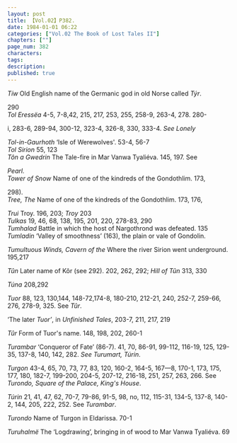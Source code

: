```yaml
---
layout: post
title: 【Vol.02】P382.
date: 1984-01-01 06:22
categories: ["Vol.02 The Book of Lost Tales II"]
chapters: [""]
page_num: 382
characters: 
tags: 
description: 
published: true
---
```


<p style="text-indent: 0;">
<I>Tíw</I> Old English name of the Germanic god in old Norse called <I>Týr</I>.
</p>

290<BR><I>Tol Eressëa</I> 4-5, 7-8,42, 215, 217, 253, 255, 258-9, 263-4, 278. 280-

i, 283-6, 289-94, 300-12, 323-4, 326-8, 330, 333-4. <I>See Lonely</I>

<I>Tol-in-Gaurhoth</I> ‘Isle of Werewolves'. 53-4, 56-7<BR><I>Tol Sirion</I> 55, 123<BR><I>Tôn a Gwedrin</I> The Tale-fire in Mar Vanwa Tyaliéva. 145, 197. See

<I>Pearl.<BR>Tower of Snow</I> Name of one of the kindreds of the Gondothlim. 173,

298).<BR><I>Tree, The</I> Name of one of the kindreds of the Gondothlim. 173, 176,

<I>Trui</I> Troy. 196, 203; <I>Troy</I> 203<BR><I>Tulkas</I> 19, 46, 68, 138, 195, 201, 220, 278-83, 290<BR><I>Tumhalad</I> Battle in which the host of Nargothrond was defeated. 135<BR><I>Tumladin</I> ‘Valley of smoothness’ (163), the plain or vale of Gondolin.

<I>Tumultuous Winds, Cavern of the</I> Where the river Sirion went underground. 195,217

<I>Tûn</I> Later name of Kôr (see 292). 202, 262, 292; <I>Hill of Tûn</I> 313, 330

<I>Túna</I> 208,292

<I>Tuor</I> 88, 123, 130,144, 148-72,174-8, 180-210, 212-21, 240, 252-7, 259-66, 276, 278-9, 325. See <I>Tûr</I>.

‘The later <I>Tuor’</I>, in <I>Unfinished Tales</I>, 203-7, 211, 217, 219

<I>Tûr</I> Form of Tuor's name. 148, 198, 202, 260-1

<I>Turambar</I> ‘Conqueror of Fate’ (86-7). 41, 70, 86-91, 99-112, 116-19, 125, 129-35, 137-8, 140, 142, 282. <I>See Turumart, Túrin</I>.

<I>Turgon</I> 43-4, 65, 70, 73, 77, 83, 120, 160-2, 164-5, 167—8, 170-1, 173, 175, 177, 180, 182-7, 199-200, 204-5, 207-12, 216-18, 251, 257, 263, 266. See <I>Turondo, Square of the Palace, King's House</I>.

<I>Túrin</I> 21, 41, 47, 62, 70-7, 79-86, 91-5, 98, no, 112, 115-31, 134-5, 137-8, 140-2, 144, 205, 222, 252. See <I>Turambar</I>.

<I>Turondo</I> Name of Turgon in Eldarissa. 70-1

<I>Turuhalmë</I> The ‘Logdrawing’, bringing in of wood to Mar Vanwa Tyaliéva. 69

